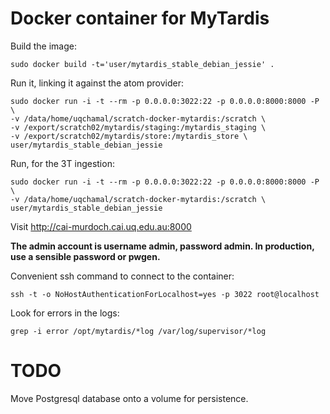 # Docker container for MyTardis

Build the image:

    sudo docker build -t='user/mytardis_stable_debian_jessie' .

Run it, linking it against the atom provider:

    sudo docker run -i -t --rm -p 0.0.0.0:3022:22 -p 0.0.0.0:8000:8000 -P \
    -v /data/home/uqchamal/scratch-docker-mytardis:/scratch \
    -v /export/scratch02/mytardis/staging:/mytardis_staging \
    -v /export/scratch02/mytardis/store:/mytardis_store \
    user/mytardis_stable_debian_jessie

Run, for the 3T ingestion:

    sudo docker run -i -t --rm -p 0.0.0.0:3022:22 -p 0.0.0.0:8000:8000 -P \
    -v /data/home/uqchamal/scratch-docker-mytardis:/scratch \
    user/mytardis_stable_debian_jessie

Visit http://cai-murdoch.cai.uq.edu.au:8000

**The admin account is username admin, password admin. In production,
use a sensible password or pwgen.**

Convenient ssh command to connect to the container:

    ssh -t -o NoHostAuthenticationForLocalhost=yes -p 3022 root@localhost

Look for errors in the logs:

    grep -i error /opt/mytardis/*log /var/log/supervisor/*log

# TODO

Move Postgresql database onto a volume for persistence.
